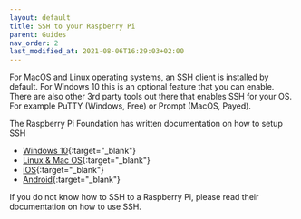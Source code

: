 ```yaml
---
layout: default
title: SSH to your Raspberry Pi
parent: Guides
nav_order: 2
last_modified_at: 2021-08-06T16:29:03+02:00
---
```


For MacOS and Linux operating systems, an SSH client is installed by default. For Windows 10 this is an optional feature that you can enable. There are also other 3rd party tools out there that enables SSH for your OS. For example PuTTY (Windows, Free) or Prompt (MacOS, Payed).

The Raspberry Pi Foundation has written documentation on how to setup SSH

- [Windows 10](https://www.raspberrypi.org/documentation/remote-access/ssh/windows10.md){:target="_blank"}
- [Linux & Mac OS](https://www.raspberrypi.org/documentation/remote-access/ssh/unix.md){:target="_blank"}
- [iOS](https://www.raspberrypi.org/documentation/remote-access/ssh/ios.md){:target="_blank"}
- [Android](https://www.raspberrypi.org/documentation/remote-access/ssh/android.md){:target="_blank"}

If you do not know how to SSH to a Raspberry Pi, please read their documentation on how to use SSH.

